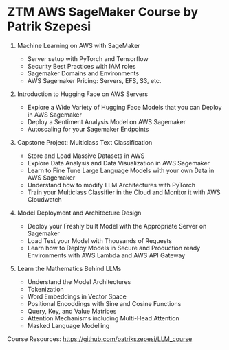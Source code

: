 # ZTM AWS SageMaker Course by Patrik Szepesi

1. Machine Learning on AWS with SageMaker
   - Server setup with PyTorch and Tensorflow
   - Security Best Practices with IAM roles
   - Sagemaker Domains and Environments
   - AWS Sagemaker Pricing: Servers, EFS, S3, etc.

2. Introduction to Hugging Face on AWS Servers
   - Explore a Wide Variety of Hugging Face Models that you can Deploy in AWS Sagemaker
   - Deploy a Sentiment Analysis Model on AWS Sagemaker
   - Autoscaling for your Sagemaker Endpoints

3. Capstone Project: Multiclass Text Classification
   - Store and Load Massive Datasets in AWS
   - Explore Data Analysis and Data Visualization in AWS Sagemaker
   - Learn to Fine Tune Large Language Models with your own Data in AWS Sagemaker
   - Understand how to modify LLM Architectures with PyTorch 
   - Train your Multiclass Classifier in the Cloud and Monitor it with AWS Cloudwatch

4. Model Deployment and Architecture Design
   - Deploy your Freshly built Model with the Appropriate Server on Sagemaker
   - Load Test your Model with Thousands of Requests
   - Learn how to Deploy Models in Secure and Production ready Environments with AWS Lambda and AWS API Gateway

5. Learn the Mathematics Behind LLMs
   - Understand the Model Architectures
   - Tokenization
   - Word Embeddings in Vector Space
   - Positional Encoddings with Sine and Cosine Functions
   - Query, Key, and Value Matrices
   - Attention Mechanisms including Multi-Head Attention
   - Masked Language Modelling 

Course Resources: https://github.com/patrikszepesi/LLM_course
